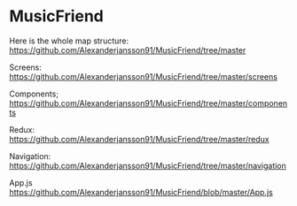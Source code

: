 # MusicFriend


Here is the whole map structure:
https://github.com/Alexanderjansson91/MusicFriend/tree/master

Screens:
https://github.com/Alexanderjansson91/MusicFriend/tree/master/screens

Components;
https://github.com/Alexanderjansson91/MusicFriend/tree/master/components

Redux: 
https://github.com/Alexanderjansson91/MusicFriend/tree/master/redux

Navigation:
https://github.com/Alexanderjansson91/MusicFriend/tree/master/navigation

App.js
https://github.com/Alexanderjansson91/MusicFriend/blob/master/App.js
